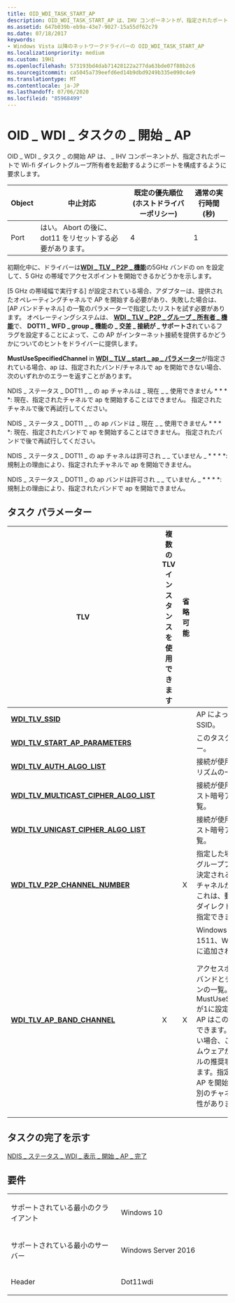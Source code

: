 ```yaml
---
title: OID_WDI_TASK_START_AP
description: OID_WDI_TASK_START_AP は、IHV コンポーネントが、指定されたポートで Wi-fi ダイレクトグループ所有者を起動するようにポートを構成するように要求します。
ms.assetid: 647b039b-eb9a-43e7-9027-15a55df62c79
ms.date: 07/18/2017
keywords:
- Windows Vista 以降のネットワークドライバーの OID_WDI_TASK_START_AP
ms.localizationpriority: medium
ms.custom: 19H1
ms.openlocfilehash: 573193bd4dab71428122a277da63bde07f88b2c6
ms.sourcegitcommit: ca5045a739eefd6ed14b9dbd9249b335e090c4e9
ms.translationtype: MT
ms.contentlocale: ja-JP
ms.lasthandoff: 07/06/2020
ms.locfileid: "85968499"
---
```

# <a name="oid_wdi_task_start_ap"></a>OID \_ WDI \_ タスクの \_ 開始 \_ AP


OID \_ WDI \_ タスク \_ の開始 AP は、 \_ IHV コンポーネントが、指定されたポートで Wi-fi ダイレクトグループ所有者を起動するようにポートを構成するように要求します。

| Object | 中止対応                                     | 既定の優先順位 (ホストドライバーポリシー) | 通常の実行時間 (秒) |
|--------|---------------------------------------------------|---------------------------------------|---------------------------------|
| Port   | はい。 Abort の後に、dot11 をリセットする必要があります。 | 4                                     | 1                               |

 

初期化中に、ドライバーは[**WDI \_ TLV \_ P2P \_ 機能**](https://docs.microsoft.com/windows-hardware/drivers/network/wdi-tlv-p2p-capabilities)の5GHz バンドの on を設定して、5 GHz の帯域でアクセスポイントを開始できるかどうかを示します。

[5 GHz の帯域幅で実行する] が設定されている場合、アダプターは、提供されたオペレーティングチャネルで AP を開始する必要があり、失敗した場合は、[AP バンドチャネル] の一覧のパラメーターで指定したリストを試す必要があります。 オペレーティングシステムは、 [**WDI \_ TLV \_ P2P \_ グループ \_ 所有者 \_ 機能**](https://docs.microsoft.com/windows-hardware/drivers/network/wdi-tlv-p2p-group-owner-capability)で、 **DOT11 \_ WFD \_ group \_ 機能の \_ 交差 \_ 接続が \_ サポートさ**れているフラグを設定することによって、この AP がインターネット接続を提供するかどうかについてのヒントをドライバーに提供します。

**MustUseSpecifiedChannel** in [**WDI \_ TLV \_ start \_ ap \_ パラメーター**](https://docs.microsoft.com/windows-hardware/drivers/network/wdi-tlv-start-ap-parameters)が指定されている場合、ap は、指定されたバンド/チャネルで ap を開始できない場合、次のいずれかのエラーを返すことがあります。

NDIS \_ ステータス \_ DOT11 \_ \_ の ap チャネルは \_ 現在 \_ \_ 使用できません * * * *: 現在、指定されたチャネルで ap を開始することはできません。 指定されたチャネルで後で再試行してください。

NDIS \_ ステータス \_ DOT11 \_ \_ の ap バンドは \_ 現在 \_ \_ 使用できません * * * *: 現在、指定されたバンドで ap を開始することはできません。 指定されたバンドで後で再試行してください。

NDIS \_ ステータス \_ DOT11 \_ の ap チャネルは許可され \_ \_ ていません \_ * * * *: 規制上の理由により、指定されたチャネルで ap を開始できません。

NDIS \_ ステータス \_ DOT11 \_ の ap バンドは許可され \_ \_ ていません \_ * * * *: 規制上の理由により、指定されたバンドで ap を開始できません。


 

## <a name="task-parameters"></a>タスク パラメーター


<table>
<colgroup>
<col width="25%" />
<col width="25%" />
<col width="25%" />
<col width="25%" />
</colgroup>
<thead>
<tr class="header">
<th>TLV</th>
<th>複数の TLV インスタンスを使用できます</th>
<th>省略可能</th>
<th>説明</th>
</tr>
</thead>
<tbody>
<tr class="odd">
<td><a href="https://docs.microsoft.com/windows-hardware/drivers/network/wdi-tlv-ssid-list" data-raw-source="[&lt;strong&gt;WDI_TLV_SSID&lt;/strong&gt;](https://docs.microsoft.com/windows-hardware/drivers/network/wdi-tlv-ssid-list)"><strong>WDI_TLV_SSID</strong></a></td>
<td></td>
<td></td>
<td>AP によって使用される SSID。</td>
</tr>
<tr class="even">
<td><a href="https://docs.microsoft.com/windows-hardware/drivers/network/wdi-tlv-start-ap-parameters" data-raw-source="[&lt;strong&gt;WDI_TLV_START_AP_PARAMETERS&lt;/strong&gt;](https://docs.microsoft.com/windows-hardware/drivers/network/wdi-tlv-start-ap-parameters)"><strong>WDI_TLV_START_AP_PARAMETERS</strong></a></td>
<td></td>
<td></td>
<td>このタスクの追加パラメーター。</td>
</tr>
<tr class="odd">
<td><a href="https://docs.microsoft.com/windows-hardware/drivers/network/wdi-tlv-auth-algo-list" data-raw-source="[&lt;strong&gt;WDI_TLV_AUTH_ALGO_LIST&lt;/strong&gt;](https://docs.microsoft.com/windows-hardware/drivers/network/wdi-tlv-auth-algo-list)"><strong>WDI_TLV_AUTH_ALGO_LIST</strong></a></td>
<td></td>
<td></td>
<td>接続が使用できる認証アルゴリズムの一覧。</td>
</tr>
<tr class="even">
<td><a href="https://docs.microsoft.com/windows-hardware/drivers/network/wdi-tlv-multicast-cipher-algo-list" data-raw-source="[&lt;strong&gt;WDI_TLV_MULTICAST_CIPHER_ALGO_LIST&lt;/strong&gt;](https://docs.microsoft.com/windows-hardware/drivers/network/wdi-tlv-multicast-cipher-algo-list)"><strong>WDI_TLV_MULTICAST_CIPHER_ALGO_LIST</strong></a></td>
<td></td>
<td></td>
<td>接続が使用できるマルチキャスト暗号アルゴリズムの一覧。</td>
</tr>
<tr class="odd">
<td><a href="https://docs.microsoft.com/windows-hardware/drivers/network/wdi-tlv-unicast-cipher-algo-list" data-raw-source="[&lt;strong&gt;WDI_TLV_UNICAST_CIPHER_ALGO_LIST&lt;/strong&gt;](https://docs.microsoft.com/windows-hardware/drivers/network/wdi-tlv-unicast-cipher-algo-list)"><strong>WDI_TLV_UNICAST_CIPHER_ALGO_LIST</strong></a></td>
<td></td>
<td></td>
<td>接続が使用できるマルチキャスト暗号アルゴリズムの一覧。</td>
</tr>
<tr class="even">
<td><a href="https://docs.microsoft.com/windows-hardware/drivers/network/wdi-tlv-p2p-channel-number" data-raw-source="[&lt;strong&gt;WDI_TLV_P2P_CHANNEL_NUMBER&lt;/strong&gt;](https://docs.microsoft.com/windows-hardware/drivers/network/wdi-tlv-p2p-channel-number)"><strong>WDI_TLV_P2P_CHANNEL_NUMBER</strong></a></td>
<td></td>
<td>X</td>
<td>指定した場合、これにより、グループフォーメーションで決定されるオペレーティングチャネルが定義されます。 これは、動作モードが Wi-fi ダイレクト移動の場合にのみ指定できます。</td>
</tr>
<tr class="odd">
<td><a href="https://docs.microsoft.com/windows-hardware/drivers/network/wdi-tlv-ap-band-channel" data-raw-source="[&lt;strong&gt;WDI_TLV_AP_BAND_CHANNEL&lt;/strong&gt;](https://docs.microsoft.com/windows-hardware/drivers/network/wdi-tlv-ap-band-channel)"><strong>WDI_TLV_AP_BAND_CHANNEL</strong></a></td>
<td>X</td>
<td>X</td>
<td>Windows 10 バージョン1511、WDI version 1.0.10 に追加されました。
<p>アクセスポイントを開始するバンドとチャネルのオプションの一覧。 MustUseSpecifiedChannels が1に設定されている場合、AP はこの一覧からのみ開始できます。 設定されていない場合、この一覧は、ファームウェアが選択できるチャネルの推奨事項として使用されます。指定されたチャネルで AP を開始できない場合は、別のチャネルを選択する可能性があります。</p></td>
</tr>
</tbody>
</table>

 

## <a name="task-completion-indication"></a>タスクの完了を示す


[NDIS \_ ステータス \_ WDI \_ 表示 \_ 開始 \_ AP \_ 完了](ndis-status-wdi-indication-start-ap-complete.md)

<a name="requirements"></a>要件
------------

<table>
<colgroup>
<col width="50%" />
<col width="50%" />
</colgroup>
<tbody>
<tr class="odd">
<td><p>サポートされている最小のクライアント</p></td>
<td><p>Windows 10</p></td>
</tr>
<tr class="even">
<td><p>サポートされている最小のサーバー</p></td>
<td><p>Windows Server 2016</p></td>
</tr>
<tr class="odd">
<td><p>Header</p></td>
<td>Dot11wdi</td>
</tr>
</tbody>
</table>

 

 




